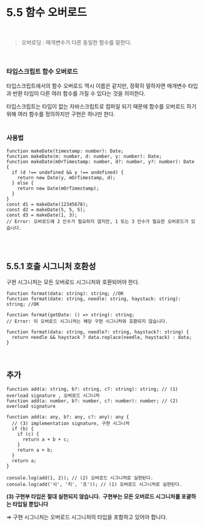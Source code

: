 # 5.5 함수 오버로드
<br>

> 오버로딩 :  매개변수가 다른 동일한 함수를 말한다.
> 
<br>

### 타입스크립트 함수 오버로드

타입스크립트에서의 함수 오버로드 역시 이름은 같지만, 정확히 말하자면 매개변수 타입과 반환 타입이 다른 여러 함수를 가질 수 있다는 것을 의미한다.

타입스크립트는 타입이 없는 자바스크립트로 컴파일 되기 때문에 함수를 오버로드 하기 위해 여러 함수를 정의하지만 구현은 하나만 한다.
<br><br>


### 사용법

```tsx
function makeDate(timestamp: number): Date;
function makeDate(m: number, d: number, y: number): Date;
function makeDate(mOrTimestamp: number, d?: number, y?: number): Date {
  if (d !== undefined && y !== undefined) {
    return new Date(y, mOrTimestamp, d);
  } else {
    return new Date(mOrTimestamp);
  }
}
const d1 = makeDate(12345678);
const d2 = makeDate(5, 5, 5);
const d3 = makeDate(1, 3);
// Error: 오버로드에 2 인수가 필요하지 않지만, 1 또는 3 인수가 필요한 오버로드가 있습니다.
```
<br><br>

## 5.5.1 호출 시그니처 호환성

구현 시그니처는 모든 오버로드 시그니처와 호환되어야 한다.

```tsx
function format(data: string): string; //OK
function format(date: string, needle: string, haystack: string): string; //OK

function format(getDate: () => string): string;
// Error: 이 오버로드 시그니처는 해당 구현 시그니처와 호환되지 않습니다.

function format(data: string, needle?: string, haystack?: string) {
  return needle && haystack ? data.replace(needle, haystack) : data;
}
```
<br>

## 추가

```tsx
function add(a: string, b?: string, c?: string): string; // (1) overload signature , 오버로드 시그니처
function add(a: number, b?: number, c?: number): number; // (2) overload signature

function add(a: any, b?: any, c?: any): any {
  // (3) implementation signature, 구현 시그니처
  if (b) {
    if (c) {
      return a + b + c;
    }
    return a + b;
  }
  return a;
}

console.log(add(1, 2)); // (2) 오버로드 시그니처로 실현된다.
console.log(add('시', '지', '프')); // (1) 오버로드 시그니처로 실현된다.
```

**(3) 구현부 타입은 절대 실현되지 않습니다.  구현부는 모든 오버로드 시그니처를 포괄하는 타입일 뿐입니다**

 ⇒ 구현 시그니처는 오버로드 시그니처의 타입을 포함하고 있어야 합니다.
